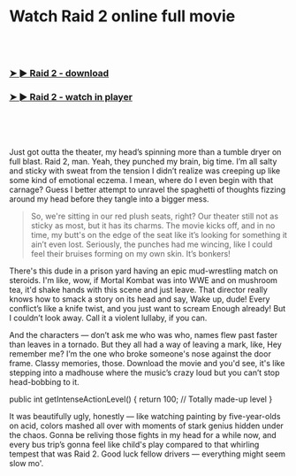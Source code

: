 <h1>Watch Raid 2 online full movie</h1>


<br><br>

<h3><a href="https://Harrisons-pauxuesiters1980.github.io/gbfkfzifuc/">➤ ► Raid 2 - download</a></h3> 
<h3><a href="https://Harrisons-pauxuesiters1980.github.io/gbfkfzifuc/">➤ ► Raid 2 - watch in player</a></h3>


<br><br><br>


Just got outta the theater, my head’s spinning more than a tumble dryer on full blast. Raid 2, man. Yeah, they punched my brain, big time. I’m all salty and sticky with sweat from the tension I didn’t realize was creeping up like some kind of emotional eczema. I mean, where do I even begin with that carnage? Guess I better attempt to unravel the spaghetti of thoughts fizzing around my head before they tangle into a bigger mess.

> So, we're sitting in our red plush seats, right? Our theater still not as sticky as most, but it has its charms. The movie kicks off, and in no time, my butt's on the edge of the seat like it’s looking for something it ain’t even lost. Seriously, the punches had me wincing, like I could feel their bruises forming on my own skin. It’s bonkers! 

There's this dude in a prison yard having an epic mud-wrestling match on steroids. I'm like, wow, if Mortal Kombat was into WWE and on mushroom tea, it'd shake hands with this scene and just leave. That director really knows how to smack a story on its head and say, Wake up, dude! Every conflict’s like a knife twist, and you just want to scream Enough already! But I couldn’t look away. Call it a violent lullaby, if you can.

And the characters — don’t ask me who was who, names flew past faster than leaves in a tornado. But they all had a way of leaving a mark, like, Hey remember me? I’m the one who broke someone's nose against the door frame. Classy memories, those. Download the movie and you'd see, it's like stepping into a madhouse where the music’s crazy loud but you can’t stop head-bobbing to it.

public int getIntenseActionLevel() {
    return 100; // Totally made-up level
}

It was beautifully ugly, honestly — like watching painting by five-year-olds on acid, colors mashed all over with moments of stark genius hidden under the chaos. Gonna be reliving those fights in my head for a while now, and every bus trip’s gonna feel like child's play compared to that whirling tempest that was Raid 2. Good luck fellow drivers — everything might seem slow mo'.

